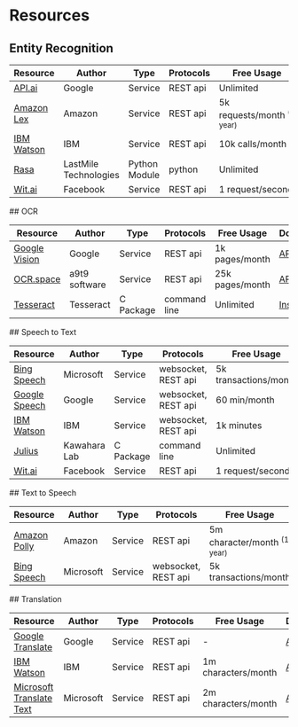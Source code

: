 # Resources

## Entity Recognition
<table>
<thead>
<tr><th>Resource                                                                                                                                                                                                                                                                                           </th><th>Author               </th><th>Type         </th><th>Protocols  </th><th>Free Usage                                </th><th>Documentation                                                                                                         </th><th>Coverage  </th></tr>
</thead>
<tbody>
<tr><td><a href="https://api.ai/" title="API.AI is a natural language understanding platform that makes it easy for developers (and non-developers) to design and integrate intelligent and sophisticated conversational user interfaces into mobile apps, web applications, devices, and bots.">API.ai</a></td><td>Google               </td><td>Service      </td><td>REST api   </td><td>Unlimited                                 </td><td><a href="https://docs.api.ai/">API Reference</a>                                                                      </td><td>          </td></tr>
<tr><td><a href="https://console.aws.amazon.com/lex/" title="Amazon Lex is a service for building conversational interfaces using voice and text. ">Amazon Lex</a>                                                                                                                                         </td><td>Amazon               </td><td>Service      </td><td>REST api   </td><td>5k requests/month&nbsp;<sup>(1 year)</sup></td><td><a href="http://docs.aws.amazon.com/lex/latest/dg/what-is.html">API Reference</a>                                     </td><td>          </td></tr>
<tr><td><a href="https://console.ng.bluemix.net/catalog/services/conversation" title="Add a natural language interface to your application to automate interactions with your end users.">IBM Watson</a>                                                                                                   </td><td>IBM                  </td><td>Service      </td><td>REST api   </td><td>10k calls/month                           </td><td><a href="https://console.bluemix.net/docs/services/conversation/getting-started.html#gettingstarted">API Reference</a></td><td>          </td></tr>
<tr><td><a href="https://rasa.ai/" title="Rasa NLU (Natural Language Understanding) is a tool for intent classification and entity extraction. ">Rasa</a>                                                                                                                                                  </td><td>LastMile Technologies</td><td>Python Module</td><td>python     </td><td>Unlimited                                 </td><td><a href="https://github.com/golastmile/rasa_nlu">Installation</a>                                                     </td><td>          </td></tr>
<tr><td><a href="https://wit.ai/" title="Natural Language for Developers">Wit.ai</a>                                                                                                                                                                                                                       </td><td>Facebook             </td><td>Service      </td><td>REST api   </td><td>1 request/second                          </td><td><a href="https://wit.ai/docs/http/20170307#post%E2%80%94speech-link">API Reference</a>                                </td><td>          </td></tr>
</tbody>
</table>
## OCR
<table>
<thead>
<tr><th>Resource                                                                                                                                                                                                           </th><th>Author       </th><th>Type     </th><th>Protocols   </th><th>Free Usage     </th><th>Documentation                                                                        </th><th>Coverage  </th></tr>
</thead>
<tbody>
<tr><td><a href="https://cloud.google.com/vision/docs/fulltext-annotations" title="Document Text Detection performs Optical Character Recognition. This feature detects dense document text in an image.">Google Vision</a></td><td>Google       </td><td>Service  </td><td>REST api    </td><td>1k pages/month </td><td><a href="https://cloud.google.com/vision/docs/fulltext-annotations">API Reference</a></td><td>          </td></tr>
<tr><td><a href="https://ocr.space/" title="Free Online OCR - Convert images to text (Powered by the OCR API)">OCR.space</a>                                                                                               </td><td>a9t9 software</td><td>Service  </td><td>REST api    </td><td>25k pages/month</td><td><a href="https://ocr.space/ocrapi">API Reference</a>                                 </td><td>          </td></tr>
<tr><td><a href="https://github.com/tesseract-ocr/tesseract" title="Tesseract is an open source Optical Character Recognition (OCR) Engine, available under the Apache 2.0 license.">Tesseract</a>                         </td><td>Tesseract    </td><td>C Package</td><td>command line</td><td>Unlimited      </td><td><a href="https://github.com/tesseract-ocr/tesseract/wiki">Installation</a>           </td><td>          </td></tr>
</tbody>
</table>
## Speech to Text
<table>
<thead>
<tr><th>Resource                                                                                                                                                                                                                                                                                                                                        </th><th>Author      </th><th>Type     </th><th>Protocols          </th><th>Free Usage           </th><th>Documentation                                                                                     </th><th>Coverage  </th></tr>
</thead>
<tbody>
<tr><td><a href="https://azure.microsoft.com/en-us/services/cognitive-services/speech/" title="Convert spoken audio to text. The API can be directed to turn on and recognize audio coming from the microphone in real-time, recognize audio coming from a different real-time audio source, or to recognize audio from within a file. ">Bing Speech</a></td><td>Microsoft   </td><td>Service  </td><td>websocket, REST api</td><td>5k transactions/month</td><td><a href="https://docs.microsoft.com/en-us/azure/cognitive-services/speech/home">API Reference</a> </td><td>          </td></tr>
<tr><td><a href="https://cloud.google.com/speech/" title="Google Cloud Speech API enables developers to convert audio to text by applying powerful neural network models in an easy to use API.">Google Speech</a>                                                                                                                                      </td><td>Google      </td><td>Service  </td><td>websocket, REST api</td><td>60 min/month         </td><td><a href="https://cloud.google.com/speech/docs/">API Reference</a>                                 </td><td>          </td></tr>
<tr><td><a href="https://console.ng.bluemix.net/catalog/services/speech-to-text" title="The Speech to Text service converts the human voice into the written word.">IBM Watson</a>                                                                                                                                                                      </td><td>IBM         </td><td>Service  </td><td>websocket, REST api</td><td>1k minutes           </td><td><a href="https://www.ibm.com/watson/developercloud/speech-to-text.html">API Reference</a>         </td><td>          </td></tr>
<tr><td><a href="https://github.com/julius-speech/julius" title="Julius is an open-source, high-performance large vocabulary continuous speech recognition (LVCSR) engine for speech-related researchs and developments. ">Julius</a>                                                                                                                   </td><td>Kawahara Lab</td><td>C Package</td><td>command line       </td><td>Unlimited            </td><td><a href="https://jasperproject.github.io/documentation/configuration/#julius-stt">Installation</a></td><td>          </td></tr>
<tr><td><a href="https://wit.ai/" title="Natural Language for Developers">Wit.ai</a>                                                                                                                                                                                                                                                                    </td><td>Facebook    </td><td>Service  </td><td>REST api           </td><td>1 request/second     </td><td><a href="https://wit.ai/docs/http/20170307#post%E2%80%94speech-link">API Reference</a>            </td><td>          </td></tr>
</tbody>
</table>
## Text to Speech
<table>
<thead>
<tr><th>Resource                                                                                                                                                                                                                                                                                                                                        </th><th>Author   </th><th>Type   </th><th>Protocols          </th><th>Free Usage                                 </th><th>Documentation                                                                                    </th><th>Coverage  </th></tr>
</thead>
<tbody>
<tr><td><a href="https://console.aws.amazon.com/polly/" title="Amazon Polly converts text to lifelike speech in the cloud.">Amazon Polly</a>                                                                                                                                                                                                            </td><td>Amazon   </td><td>Service</td><td>REST api           </td><td>5m character/month&nbsp;<sup>(1 year)</sup></td><td><a href="http://docs.aws.amazon.com/polly/latest/dg/getting-started.html">API Reference</a>      </td><td>          </td></tr>
<tr><td><a href="https://azure.microsoft.com/en-us/services/cognitive-services/speech/" title="Convert spoken audio to text. The API can be directed to turn on and recognize audio coming from the microphone in real-time, recognize audio coming from a different real-time audio source, or to recognize audio from within a file. ">Bing Speech</a></td><td>Microsoft</td><td>Service</td><td>websocket, REST api</td><td>5k transactions/month                      </td><td><a href="https://docs.microsoft.com/en-us/azure/cognitive-services/speech/home">API Reference</a></td><td>          </td></tr>
</tbody>
</table>
## Translation
<table>
<thead>
<tr><th>Resource                                                                                                                                                                                                                                                                                                </th><th>Author   </th><th>Type   </th><th>Protocols  </th><th>Free Usage         </th><th>Documentation                                                                                                            </th><th>Coverage  </th></tr>
</thead>
<tbody>
<tr><td><a href="https://cloud.google.com/translate/" title="Dynamically translate between thousands of available language pairs ">Google Translate</a>                                                                                                                                                         </td><td>Google   </td><td>Service</td><td>REST api   </td><td>-                  </td><td><a href="https://cloud.google.com/translate/docs/">API Reference</a>                                                     </td><td>          </td></tr>
<tr><td><a href="https://console.ng.bluemix.net/catalog/services/language-translator" title="Want to dynamically translate news, patents, or conversational documents? Instantly publish content in multiple languages? Or allow your French-speaking staff to instantly send emails in English?">IBM Watson</a></td><td>IBM      </td><td>Service</td><td>REST api   </td><td>1m characters/month</td><td><a href="https://console.bluemix.net/docs/services/language-translator/getting-started.html">API Reference</a>           </td><td>          </td></tr>
<tr><td><a href="https://azure.microsoft.com/en-us/services/cognitive-services/translator-text-api/" title="Easily conduct real-time text translation with a simple REST API call">Microsoft Translate Text</a>                                                                                                 </td><td>Microsoft</td><td>Service</td><td>REST api   </td><td>2m characters/month</td><td><a href="https://docs.microsoft.com/en-us/azure/cognitive-services/translator/translator-info-overview">API Reference</a></td><td>          </td></tr>
</tbody>
</table>
